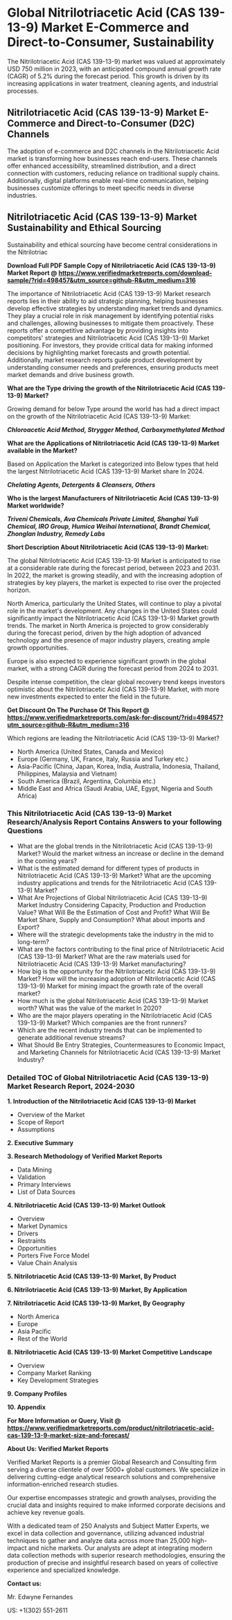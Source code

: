 <h1>Global Nitrilotriacetic Acid (CAS 139-13-9) Market E-Commerce and Direct-to-Consumer, Sustainability</h1><p class=""><p>The Nitrilotriacetic Acid (CAS 139-13-9) market was valued at approximately USD 750 million in 2023, with an anticipated compound annual growth rate (CAGR) of 5.2% during the forecast period. This growth is driven by its increasing applications in water treatment, cleaning agents, and industrial processes.</p> <h2>Nitrilotriacetic Acid (CAS 139-13-9) Market E-Commerce and Direct-to-Consumer (D2C) Channels</h2> <p>The adoption of e-commerce and D2C channels in the Nitrilotriacetic Acid market is transforming how businesses reach end-users. These channels offer enhanced accessibility, streamlined distribution, and a direct connection with customers, reducing reliance on traditional supply chains. Additionally, digital platforms enable real-time communication, helping businesses customize offerings to meet specific needs in diverse industries.</p> <h2>Nitrilotriacetic Acid (CAS 139-13-9) Market Sustainability and Ethical Sourcing</h2> <p>Sustainability and ethical sourcing have become central considerations in the Nitrilotriac</p><p class=""><strong>Download Full PDF Sample Copy of Nitrilotriacetic Acid (CAS 139-13-9) Market Report @ <a href="https://www.verifiedmarketreports.com/download-sample/?rid=498457&utm_source=github-R&utm_medium=316" target="_blank">https://www.verifiedmarketreports.com/download-sample/?rid=498457&utm_source=github-R&utm_medium=316</a></strong></p><p>The importance of&nbsp;Nitrilotriacetic Acid (CAS 139-13-9) Market research reports lies in their ability to aid strategic planning, helping businesses develop effective strategies by understanding market trends and dynamics. They play a crucial role in risk management by identifying potential risks and challenges, allowing businesses to mitigate them proactively. These reports offer a competitive advantage by providing insights into competitors' strategies and Nitrilotriacetic Acid (CAS 139-13-9) Market positioning. For investors, they provide critical data for making informed decisions by highlighting market forecasts and growth potential. Additionally, market research reports guide product development by understanding consumer needs and preferences, ensuring products meet market demands and drive business growth.</p><p><strong>What are the&nbsp;Type driving the growth of the Nitrilotriacetic Acid (CAS 139-13-9) Market?</strong></p><p id="" class="">Growing demand for below Type around the world has had a direct impact on the growth of the Nitrilotriacetic Acid (CAS 139-13-9) Market:</p><p class=""><em><strong>Chloroacetic Acid Method, Strygger Method, Carboxymethylated Method</strong></em></p><p class=""><strong>What are the&nbsp;Applications&nbsp;of Nitrilotriacetic Acid (CAS 139-13-9) Market available in the Market?</strong></p><p id="" class="">Based on Application the Market is categorized into Below types that held the largest Nitrilotriacetic Acid (CAS 139-13-9) Market share In 2024.</p><p class=""><em><strong>Chelating Agents, Detergents & Cleansers, Others</strong></em></p><p class=""><strong>Who is the largest Manufacturers of Nitrilotriacetic Acid (CAS 139-13-9) Market worldwide?</strong></p><p><em><strong>Triveni Chemicals, Ava Chemicals Private Limited, Shanghai Yuli Chemical, IRO Group, Humica Weihai International, Brandt Chemical, Zhonglan Industry, Remedy Labs</strong></em></p><p id="" class=""><strong>Short Description About Nitrilotriacetic Acid (CAS 139-13-9) Market:</strong></p><p>The global Nitrilotriacetic Acid (CAS 139-13-9) Market is anticipated to rise at a considerable rate during the forecast period, between 2023 and 2031. In 2022, the market is growing steadily, and with the increasing adoption of strategies by key players, the market is expected to rise over the projected horizon.</p><p>North America, particularly the United States, will continue to play a pivotal role in the market's development. Any changes in the United States could significantly impact the Nitrilotriacetic Acid (CAS 139-13-9) Market growth trends. The market in North America is projected to grow considerably during the forecast period, driven by the high adoption of advanced technology and the presence of major industry players, creating ample growth opportunities.</p><p>Europe is also expected to experience significant growth in the global market, with a strong CAGR during the forecast period from 2024 to 2031.</p><p>Despite intense competition, the clear global recovery trend keeps investors optimistic about the Nitrilotriacetic Acid (CAS 139-13-9) Market, with more new investments expected to enter the field in the future.</p><p id="" class=""><strong>Get Discount On The Purchase Of This Report @ <a href="https://www.verifiedmarketreports.com/ask-for-discount/?rid=498457?utm_source=github-R&utm_medium=316" target="_blank">https://www.verifiedmarketreports.com/ask-for-discount/?rid=498457?utm_source=github-R&utm_medium=316</a></strong></p><p class="">Which regions are leading the Nitrilotriacetic Acid (CAS 139-13-9) Market?</p><ul><li>North America (United States, Canada and Mexico)</li><li>Europe (Germany, UK, France, Italy, Russia and Turkey etc.)</li><li>Asia-Pacific (China, Japan, Korea, India, Australia, Indonesia, Thailand, Philippines, Malaysia and Vietnam)</li><li>South America (Brazil, Argentina, Columbia etc.)</li><li>Middle East and Africa (Saudi Arabia, UAE, Egypt, Nigeria and South Africa)</li></ul><h3 id="" class="">This Nitrilotriacetic Acid (CAS 139-13-9) Market Research/Analysis Report Contains Answers to your following Questions</h3><ul><li>What are the global trends in the Nitrilotriacetic Acid (CAS 139-13-9) Market? Would the market witness an increase or decline in the demand in the coming years?</li><li>What is the estimated demand for different types of products in Nitrilotriacetic Acid (CAS 139-13-9) Market? What are the upcoming industry applications and trends for the Nitrilotriacetic Acid (CAS 139-13-9) Market?</li><li>What Are Projections of Global Nitrilotriacetic Acid (CAS 139-13-9) Market Industry Considering Capacity, Production and Production Value? What Will Be the Estimation of Cost and Profit? What Will Be Market Share, Supply and Consumption? What about imports and Export?</li><li>Where will the strategic developments take the industry in the mid to long-term?</li><li>What are the factors contributing to the final price of Nitrilotriacetic Acid (CAS 139-13-9) Market? What are the raw materials used for Nitrilotriacetic Acid (CAS 139-13-9) Market manufacturing?</li><li>How big is the opportunity for the Nitrilotriacetic Acid (CAS 139-13-9) Market? How will the increasing adoption of Nitrilotriacetic Acid (CAS 139-13-9) Market for mining impact the growth rate of the overall market?</li><li>How much is the global Nitrilotriacetic Acid (CAS 139-13-9) Market worth? What was the value of the market In 2020?</li><li>Who are the major players operating in the Nitrilotriacetic Acid (CAS 139-13-9) Market? Which companies are the front runners?</li><li>Which are the recent industry trends that can be implemented to generate additional revenue streams?</li><li>What Should Be Entry Strategies, Countermeasures to Economic Impact, and Marketing Channels for Nitrilotriacetic Acid (CAS 139-13-9) Market Industry?</li></ul><h3 id="" class="">Detailed TOC of Global Nitrilotriacetic Acid (CAS 139-13-9) Market Research Report, 2024-2030</h3><p id="" class=""><strong>1. Introduction of the Nitrilotriacetic Acid (CAS 139-13-9) Market</strong></p><ul><li>Overview of the Market</li><li>Scope of Report</li><li>Assumptions</li></ul><p id="" class=""><strong>2. Executive Summary</strong></p><p id="" class=""><strong>3. Research Methodology of Verified Market Reports</strong></p><ul><li>Data Mining</li><li>Validation</li><li>Primary Interviews</li><li>List of Data Sources</li></ul><p id="" class=""><strong>4. Nitrilotriacetic Acid (CAS 139-13-9) Market Outlook</strong></p><ul><li>Overview</li><li>Market Dynamics</li><li>Drivers</li><li>Restraints</li><li>Opportunities</li><li>Porters Five Force Model</li><li>Value Chain Analysis</li></ul><p id="" class=""><strong>5. Nitrilotriacetic Acid (CAS 139-13-9) Market, By Product</strong></p><p id="" class=""><strong>6. Nitrilotriacetic Acid (CAS 139-13-9) Market, By Application</strong></p><p id="" class=""><strong>7. Nitrilotriacetic Acid (CAS 139-13-9) Market, By Geography</strong></p><ul><li>North America</li><li>Europe</li><li>Asia Pacific</li><li>Rest of the World</li></ul><p id="" class=""><strong>8. Nitrilotriacetic Acid (CAS 139-13-9) Market Competitive Landscape</strong></p><ul><li>Overview</li><li>Company Market Ranking</li><li>Key Development Strategies</li></ul><p id="" class=""><strong>9. Company Profiles</strong></p><p id="" class=""><strong>10. Appendix</strong></p><p id="" class=""><strong>For More Information or Query, Visit @ <a href="https://www.verifiedmarketreports.com/product/nitrilotriacetic-acid-cas-139-13-9-market-size-and-forecast/" target="_blank">https://www.verifiedmarketreports.com/product/nitrilotriacetic-acid-cas-139-13-9-market-size-and-forecast/</a></strong></p><p id="" class=""><strong>About Us: Verified Market Reports</strong></p><p id="" class="">Verified Market Reports is a premier Global Research and Consulting firm serving a diverse clientele of over 5000+ global customers. We specialize in delivering cutting-edge analytical research solutions and comprehensive information-enriched research studies.</p><p id="" class="">Our expertise encompasses strategic and growth analyses, providing the crucial data and insights required to make informed corporate decisions and achieve key revenue goals.</p><p id="" class="">With a dedicated team of 250 Analysts and Subject Matter Experts, we excel in data collection and governance, utilizing advanced industrial techniques to gather and analyze data across more than 25,000 high-impact and niche markets. Our analysts are adept at integrating modern data collection methods with superior research methodologies, ensuring the production of precise and insightful research based on years of collective experience and specialized knowledge.</p><p id="" class=""><strong>Contact us:</strong></p><p id="" class="">Mr. Edwyne Fernandes</p><p id="" class="">US: +1(302) 551-2611</p>